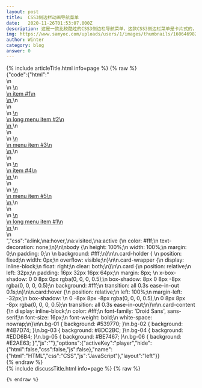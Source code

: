 ```yaml
---
layout: post
title:  CSS3侧边栏动画导航菜单
date:   2020-11-26T01:53:07.000Z
description: 这是一款比较酷炫的CSS3侧边栏导航菜单，这款CSS3侧边栏菜单是卡片式的，鼠标滑过菜单项时，卡片即会出现向外抽出的动画效果。值得注意的是，这款CSS3侧边栏菜单的菜单项长度是不限制的，它是自适应的。
img: https://www.samyoc.com/uploads/users/1/images/thumbnails/1606469826596.png
author: Winter
category: blog
answer: 0
---
```

<div class="article-root">
  <div class="article">
    {% include articleTitle.html info=page %}
    {% raw %}
    <div class="article-content">{"code":{"html":"<div class=\"card-holder\">\n  <div class=\"card-wrapper\">\n    <a href=\"#\">\n      <div class=\"card bg-01\">\n        <span class=\"card-content\">item #1</span>\n      </div>\n    </a>\n  </div>\n  <div class=\"card-wrapper\">\n    <a href=\"#\">\n      <div class=\"card bg-02\">\n        <span class=\"card-content\">long menu item #2</span>\n      </div>\n    </a>\n  </div>\n  <div class=\"card-wrapper\">\n    <a href=\"#\">\n      <div class=\"card bg-03\">\n        <span class=\"card-content\">menu item #3</span>\n      </div>\n    </a>\n  </div>\n  <div class=\"card-wrapper\">\n    <a href=\"#\">\n      <div class=\"card bg-04\">\n        <span class=\"card-content\">item #4</span>\n      </div>\n    </a>\n  </div>\n  <div class=\"card-wrapper\">\n    <a href=\"#\">\n      <div class=\"card bg-05\">\n        <span class=\"card-content\">menu item #5</span>\n      </div>\n    </a>\n  </div>\n  <div class=\"card-wrapper\">\n    <a href=\"#\">\n      <div class=\"card bg-06\">\n        <span class=\"card-content\">long menu item #1</span>\n      </div>\n    </a>\n  </div>\n</div>","css":"a:link,\na:hover,\na:visited,\na:active {\n  color: #fff;\n  text-decoration: none;\n}\n\nbody {\n  height: 100%;\n  width: 100%;\n  margin: 0;\n  padding: 0;\n  \n  background: #fff;\n}\n\n.card-holder {  \n  position: fixed;\n  width: 0px;\n  overflow: visible;\n}\n\n.card-wrapper {\n  display: inline-block;\n  float: right;\n  clear: both;\n}\n\n.card {\n  position: relative;\n  left: 32px;\n  padding: 16px 32px 16px 64px;\n  margin: 8px;  \n  x-box-shadow: 0 0 8px 0px rgba(0, 0, 0, 0.5);\n  box-shadow: 8px 0 8px -8px rgba(0, 0, 0, 0.5);\n  background: #fff;\n  transition: all 0.3s ease-in-out 0.1s;\n}\n\n.card:hover {\n  position: relative;\n  left: 100%;\n  margin-left: -32px;\n  box-shadow: \n    0 -8px 8px -8px rgba(0, 0, 0, 0.5),\n    0 8px 8px -8px rgba(0, 0, 0, 0.5);\n  transition: all 0.3s ease-in-out;\n}\n\n.card-content {\n  display: inline-block;\n  color: #fff;\n  font-family: 'Droid Sans', sans-serif;\n  font-size: 16px;\n  font-weight: bold;\n  white-space: nowrap;\n}\n\n.bg-01 { background: #539770; }\n.bg-02 { background: #4B7D74; }\n.bg-03 { background: #8DC2BC; }\n.bg-04 { background: #EDD6B4; }\n.bg-05 { background: #BE7467; }\n.bg-06 { background: #E2AE63; }","js":""},"options":{"activeKey":"player","hide":{"html":false,"css":false,"js":false},"name":{"html":"HTML","css":"CSS","js":"JavaScript"},"layout":"left"}}</div>
    {% endraw %}
  </div>

  <div class="discuss-wrapper">
    {% include discussTitle.html info=page %}
    {% raw %}
    
    {% endraw %}
  </div>
<div>
